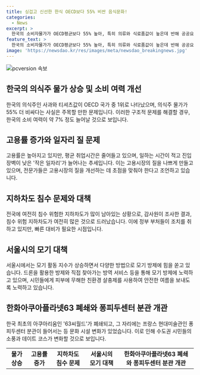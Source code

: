 ```yaml
---
title: 싱겁고 신선한 한식 OECD보다 55% 비싼 음식문화!
categories:
  - News
excerpt: >
  한국의 소비자물가가 OECD평균보다 55% 높아, 특히 의류와 식료품값이 높은데 반해 공공요금은 저렴하다. 고용률은 70%로 사상 최고치지만 직장 내부의 질이 떨어져 일자리의 질이 문제로 지적되고 있다. 뿐만 아니라 지하차도의 침수 위험과 모기로 인한 고통이 더해지고 있다. 더운 여름철 모기 방역에 드론을 이용하는 등 다양한 방법으로 대응 중이며, 아쿠아리움 63씨월드의 종료 소식도 전해졌다.
feature_text: >
  한국의 소비자물가가 OECD평균보다 55% 높아, 특히 의류와 식료품값이 높은데 반해 공공요금은 저렴하다. 고용률은 70%로 사상 최고치지만 직장 내부의 질이 떨어져 일자리의 질이 문제로 지적되고 있다. 뿐만 아니라 지하차도의 침수 위험과 모기로 인한 고통이 더해지고 있다. 더운 여름철 모기 방역에 드론을 이용하는 등 다양한 방법으로 대응 중이며, 아쿠아리움 63씨월드의 종료 소식도 전해졌다.
image: 'https://newsdao.kr/res/images/meta/newsdao_breakingnews.jpg'
---
```


<p><img src="https://newsdao.kr/res/images/meta/newsdao_breakingnews.jpg" alt="pcversion 속보" /></p>

<h2 data-ke-size="size26">한국의 의식주 물가 상승 및 소비 여력 개선</h2>

<p data-ke-size="size16">한국의 의식주인 사과와 티셔츠값이 OECD 국가 중 1위로 나타났으며, 의식주 물가가 55% 더 비싸다는 사실은 주목할 만한 문제입니다. 이러한 구조적 문제를 해결할 경우, 한국의 소비 여력이 약 7% 정도 늘어날 것으로 보입니다.</p>

<h2 data-ke-size="size26">고용률 증가와 일자리 질 문제</h2>

<p data-ke-size="size16">고용률은 높아지고 있지만, 평균 취업시간은 줄어들고 있으며, 일하는 시간이 적고 진입 장벽이 낮은 '작은 일자리'가 늘어나는 추세입니다. 이는 고용시장의 질을 나쁘게 만들고 있으며, 전문가들은 고용시장의 질을 개선하는 데 초점을 맞춰야 한다고 조언하고 있습니다.</p>

<h2 data-ke-size="size26">지하차도 침수 문제와 대책</h2>

<p data-ke-size="size16">전국에 여전히 침수 위험한 지하차도가 많이 남아있는 상황으로, 감사원이 조사한 결과, 침수 위험 지하차도가 여전히 많은 것으로 드러났습니다. 이에 정부 부처들이 조치를 취하고 있지만, 빠른 대비가 필요한 시점입니다.</p>

<h2 data-ke-size="size26">서울시의 모기 대책</h2>

<p data-ke-size="size16">서울시에서는 모기 활동 지수가 상승하면서 다양한 방법으로 모기 방제에 힘을 쏟고 있습니다. 드론을 활용한 방제와 직접 찾아가는 방역 서비스 등을 통해 모기 방제에 노력하고 있으며, 시민들에게 피부에 무해한 친환경 살충제를 사용하여 안전한 여름을 보내도록 노력하고 있습니다.</p>

<h2 data-ke-size="size26">한화아쿠아플라넷63 폐쇄와 퐁피두센터 분관 개관</h2>

<p data-ke-size="size16">한국 최초의 아쿠아리움인 '63씨월드'가 폐쇄되고, 그 자리에는 프랑스 현대미술관인 퐁피두센터 분관이 들어서는 등 문화 시설 변화가 있었습니다. 이로 인해 수도권 시민들의 소풍과 데이트 코스가 변화할 것으로 보입니다.</p>

<table>
    <tr>
        <td style="text-align: center; height: 17px;"><b>물가 상승</b></td>
        <td style="text-align: center; height: 17px;"><b>고용률 증가</b></td>
        <td style="text-align: center; height: 17px;"><b>지하차도 침수 문제</b></td>
        <td style="text-align: center; height: 17px;"><b>서울시의 모기 대책</b></td>
        <td style="text-align: center; height: 17px;"><b>한화아쿠아플라넷63 폐쇄와 퐁피두센터 분관 개관</b></td>
    </tr>
</table>

<p data-ke-size="size16">&nbsp;</p>

